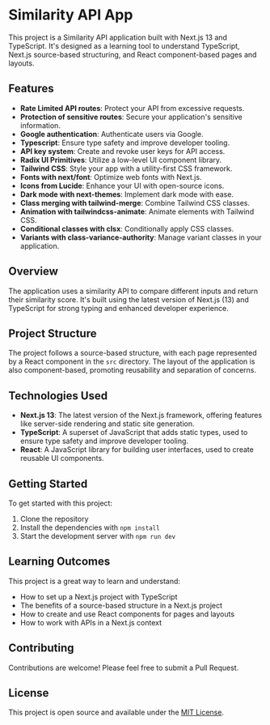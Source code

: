 # Similarity API App

This project is a Similarity API application built with Next.js 13 and TypeScript. It's designed as a learning tool to understand TypeScript, Next.js source-based structuring, and React component-based pages and layouts.

## Features

- **Rate Limited API routes**: Protect your API from excessive requests.
- **Protection of sensitive routes**: Secure your application's sensitive information.
- **Google authentication**: Authenticate users via Google.
- **Typescript**: Ensure type safety and improve developer tooling.
- **API key system**: Create and revoke user keys for API access.
- **Radix UI Primitives**: Utilize a low-level UI component library.
- **Tailwind CSS**: Style your app with a utility-first CSS framework.
- **Fonts with next/font**: Optimize web fonts with Next.js.
- **Icons from Lucide**: Enhance your UI with open-source icons.
- **Dark mode with next-themes**: Implement dark mode with ease.
- **Class merging with tailwind-merge**: Combine Tailwind CSS classes.
- **Animation with tailwindcss-animate**: Animate elements with Tailwind CSS.
- **Conditional classes with clsx**: Conditionally apply CSS classes.
- **Variants with class-variance-authority**: Manage variant classes in your application.

## Overview

The application uses a similarity API to compare different inputs and return their similarity score. It's built using the latest version of Next.js (13) and TypeScript for strong typing and enhanced developer experience.

## Project Structure

The project follows a source-based structure, with each page represented by a React component in the `src` directory. The layout of the application is also component-based, promoting reusability and separation of concerns.

## Technologies Used

- **Next.js 13**: The latest version of the Next.js framework, offering features like server-side rendering and static site generation.
- **TypeScript**: A superset of JavaScript that adds static types, used to ensure type safety and improve developer tooling.
- **React**: A JavaScript library for building user interfaces, used to create reusable UI components.

## Getting Started

To get started with this project:

1. Clone the repository
2. Install the dependencies with `npm install`
3. Start the development server with `npm run dev`

## Learning Outcomes

This project is a great way to learn and understand:

- How to set up a Next.js project with TypeScript
- The benefits of a source-based structure in a Next.js project
- How to create and use React components for pages and layouts
- How to work with APIs in a Next.js context

## Contributing

Contributions are welcome! Please feel free to submit a Pull Request.

## License

This project is open source and available under the [MIT License](LICENSE).